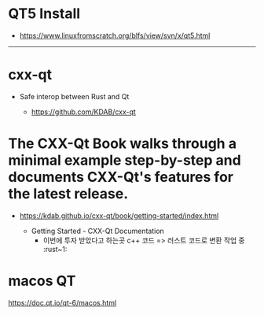 # QT5 Install

- https://www.linuxfromscratch.org/blfs/view/svn/x/qt5.html

<hr>

# cxx-qt
- Safe interop between Rust and Qt

  - https://github.com/KDAB/cxx-qt

# The CXX-Qt Book walks through a minimal example step-by-step and documents CXX-Qt's features for the latest release.

- https://kdab.github.io/cxx-qt/book/getting-started/index.html

  - Getting Started - CXX-Qt Documentation
    - 이번에 투자 받았다고 하는곳 c++ 코드 => 러스트 코드로 변환 작업 중 :rust~1:

# macos QT

https://doc.qt.io/qt-6/macos.html
